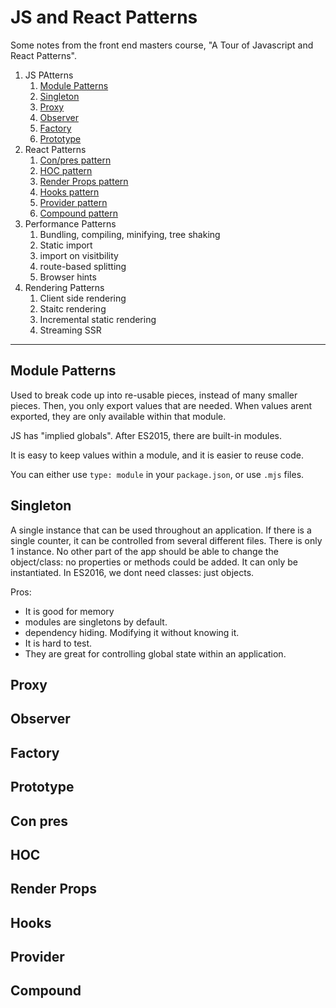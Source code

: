 # JS and React Patterns

Some notes from the front end masters course, "A Tour of Javascript and React Patterns".

1. JS PAtterns
   1. [Module Patterns](#module-patterns)
   2. [Singleton](#singleton)
   3. [Proxy](#proxy)
   4. [Observer](#observer)
   5. [Factory](#factory)
   6. [Prototype](#prototype)
2. React Patterns
   1. [Con/pres pattern](#con-pres)
   2. [HOC pattern](#hoc)
   3. [Render Props pattern](#render-props)
   4. [Hooks pattern](#hook)
   5. [Provider pattern](#provider)
   6. [Compound pattern](#compound)
3. Performance Patterns
   1. Bundling, compiling, minifying, tree shaking
   2. Static import
   3. import on visitbility
   4. route-based splitting
   5. Browser hints
4. Rendering Patterns
   1. Client side rendering
   2. Staitc rendering
   3. Incremental static rendering
   4. Streaming SSR

---

## Module Patterns

Used to break code up into re-usable pieces, instead of many smaller pieces. Then, you only export values that are needed. When values arent exported, they are only available within that module.

JS has "implied globals". After ES2015, there are built-in modules.

It is easy to keep values within a module, and it is easier to reuse code.

You can either use `type: module` in your `package.json`, or use `.mjs` files.

## Singleton

A single instance that can be used throughout an application.
If there is a single counter, it can be controlled from several different files.
There is only 1 instance.
No other part of the app should be able to change the object/class: no properties or methods could be added.
It can only be instantiated.
In ES2016, we dont need classes: just objects.

Pros:

- It is good for memory
- modules are singletons by default.
- dependency hiding. Modifying it without knowing it.
- It is hard to test.
- They are great for controlling global state within an application.

## Proxy

## Observer

## Factory

## Prototype

## Con pres

## HOC

## Render Props

## Hooks

## Provider

## Compound
